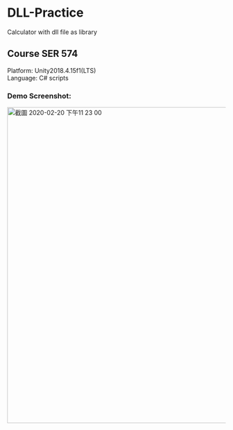 # DLL-Practice
Calculator with dll file as library

## Course SER 574
Platform: Unity2018.4.15f1(LTS)<br>
Language: C# scripts

### Demo Screenshot:<br>
<img width="729" alt="截圖 2020-02-20 下午11 23 00" src="https://user-images.githubusercontent.com/31400661/75009964-33f84880-5439-11ea-8cb6-829709be3820.png">
